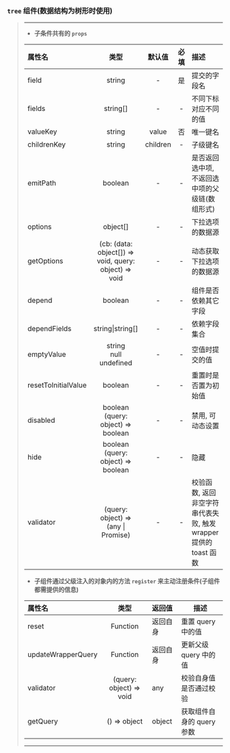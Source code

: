 ### `tree` 组件(数据结构为树形时使用)

> ---
>
> -   **子条件共有的 `props`**
>
> | 属性名              |                         类型                          |  默认值  | 必填 | 描述                                                             |
> | :------------------ | :---------------------------------------------------: | :------: | :--: | :--------------------------------------------------------------- |
> | field               |                        string                         |    -     |  是  | 提交的字段名                                                     |
> | fields              |                       string[]                        |    -     |  -   | 不同下标对应不同的值                                             |
> | valueKey            |                        string                         |  value   |  否  | 唯一键名                                                         |
> | childrenKey         |                        string                         | children |  -   | 子级键名                                                         |
> | emitPath            |                        boolean                        |    -     |  -   | 是否返回选中项, 不返回选中项的父级链(数组形式)                   |
> | options             |                       object[]                        |    -     |  -   | 下拉选项的数据源                                                 |
> | getOptions          | (cb: (data: object[]) => void, query: object) => void |    -     |  -   | 动态获取下拉选项的数据源                                         |
> | depend              |                        boolean                        |    -     |  -   | 组件是否依赖其它字段                                             |
> | dependFields        |                   string\|string[]                    |    -     |  -   | 依赖字段集合                                                     |
> | emptyValue          |              string<br>null<br>undefined              |    -     |  -   | 空值时提交的值                                                   |
> | resetToInitialValue |                        boolean                        |    -     |  -   | 重置时是否置为初始值                                             |
> | disabled            |         boolean<br>(query: object) => boolean         |    -     |  -   | 禁用, 可动态设置                                                 |
> | hide                |         boolean<br>(query: object) => boolean         |    -     |  -   | 隐藏                                                             |
> | validator           |       (query: object) => (any \| Promise<any>)        |    -     |  -   | 校验函数, 返回非空字符串代表失败, 触发 wrapper 提供的 toast 函数 |
>
> -   **子组件通过父级注入的对象内的方法 `register` 来主动注册条件(子组件都需提供的信息)**
>
> | 属性名             |          类型           | 返回值   | 描述                      |
> | :----------------- | :---------------------: | :------- | ------------------------- |
> | reset              |        Function         | 返回自身 | 重置 query 中的值         |
> | updateWrapperQuery |        Function         | 返回自身 | 更新父级 query 中的值     |
> | validator          | (query: object) => void | any      | 校验自身值是否通过校验    |
> | getQuery           |      () => object       | object   | 获取组件自身的 query 参数 |
>
> ---

